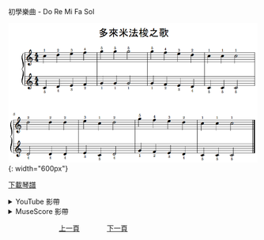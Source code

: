 ﻿---
---
初學樂曲 - Do Re Mi Fa Sol

![DoReMiFaSol](/assets/Piano/B-DoReMiFaSol.png){: width="600px"}

<a href="/assets/Piano/B-DoReMiFaSol.pdf" target="_blank">下載琴譜</a>

<details>
  <summary>YouTube 影帶</summary>
<ol>
<iframe width="560" height="315" src="https://www.youtube.com/embed/WQR8uVktMfg" title="Do Re Mi Fa Sol" frameborder="0" allow="accelerometer; autoplay; clipboard-write; encrypted-media; gyroscope; picture-in-picture; web-share" allowfullscreen></iframe>

</ol>
</details>

<details>
  <summary>MuseScore 影帶</summary>
<ol>
<a href="https://musescore.com/user/65457238/scores/11042077?share=copy_link" target="_blank">Open to Play</a>
</ol>
</details>


&nbsp;&nbsp;&nbsp;&nbsp;&nbsp;&nbsp;&nbsp;&nbsp;&nbsp;&nbsp;&nbsp;&nbsp;
&nbsp;&nbsp;&nbsp;&nbsp;&nbsp;&nbsp;&nbsp;&nbsp;&nbsp;&nbsp;&nbsp;&nbsp;
[上一頁](Beginner)
&nbsp;&nbsp;&nbsp;&nbsp;&nbsp;&nbsp;&nbsp;&nbsp;&nbsp;&nbsp;&nbsp;&nbsp;
[下一頁](B-DoReMiFaSol-2)









